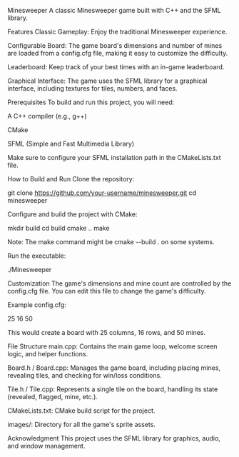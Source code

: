 Minesweeper
A classic Minesweeper game built with C++ and the SFML library.

Features
Classic Gameplay: Enjoy the traditional Minesweeper experience.

Configurable Board: The game board's dimensions and number of mines are loaded from a config.cfg file, making it easy to customize the difficulty.

Leaderboard: Keep track of your best times with an in-game leaderboard.

Graphical Interface: The game uses the SFML library for a graphical interface, including textures for tiles, numbers, and faces.

Prerequisites
To build and run this project, you will need:

A C++ compiler (e.g., g++)

CMake

SFML (Simple and Fast Multimedia Library)

Make sure to configure your SFML installation path in the CMakeLists.txt file.

How to Build and Run
Clone the repository:

git clone https://github.com/your-username/minesweeper.git
cd minesweeper

Configure and build the project with CMake:

mkdir build
cd build
cmake ..
make

Note: The make command might be cmake --build . on some systems.

Run the executable:

./Minesweeper

Customization
The game's dimensions and mine count are controlled by the config.cfg file. You can edit this file to change the game's difficulty.

Example config.cfg:

25
16
50

This would create a board with 25 columns, 16 rows, and 50 mines.

File Structure
main.cpp: Contains the main game loop, welcome screen logic, and helper functions.

Board.h / Board.cpp: Manages the game board, including placing mines, revealing tiles, and checking for win/loss conditions.

Tile.h / Tile.cpp: Represents a single tile on the board, handling its state (revealed, flagged, mine, etc.).

CMakeLists.txt: CMake build script for the project.

images/: Directory for all the game's sprite assets.

Acknowledgment
This project uses the SFML library for graphics, audio, and window management.
